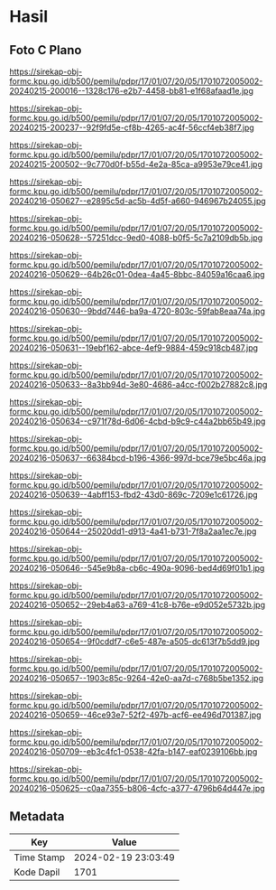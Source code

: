 # Hasil

## Foto C Plano

https://sirekap-obj-formc.kpu.go.id/b500/pemilu/pdpr/17/01/07/20/05/1701072005002-20240215-200016--1328c176-e2b7-4458-bb81-e1f68afaad1e.jpg

https://sirekap-obj-formc.kpu.go.id/b500/pemilu/pdpr/17/01/07/20/05/1701072005002-20240215-200237--92f9fd5e-cf8b-4265-ac4f-56ccf4eb38f7.jpg

https://sirekap-obj-formc.kpu.go.id/b500/pemilu/pdpr/17/01/07/20/05/1701072005002-20240215-200502--9c770d0f-b55d-4e2a-85ca-a9953e79ce41.jpg

https://sirekap-obj-formc.kpu.go.id/b500/pemilu/pdpr/17/01/07/20/05/1701072005002-20240216-050627--e2895c5d-ac5b-4d5f-a660-946967b24055.jpg

https://sirekap-obj-formc.kpu.go.id/b500/pemilu/pdpr/17/01/07/20/05/1701072005002-20240216-050628--57251dcc-9ed0-4088-b0f5-5c7a2109db5b.jpg

https://sirekap-obj-formc.kpu.go.id/b500/pemilu/pdpr/17/01/07/20/05/1701072005002-20240216-050629--64b26c01-0dea-4a45-8bbc-84059a16caa6.jpg

https://sirekap-obj-formc.kpu.go.id/b500/pemilu/pdpr/17/01/07/20/05/1701072005002-20240216-050630--9bdd7446-ba9a-4720-803c-59fab8eaa74a.jpg

https://sirekap-obj-formc.kpu.go.id/b500/pemilu/pdpr/17/01/07/20/05/1701072005002-20240216-050631--19ebf162-abce-4ef9-9884-459c918cb487.jpg

https://sirekap-obj-formc.kpu.go.id/b500/pemilu/pdpr/17/01/07/20/05/1701072005002-20240216-050633--8a3bb94d-3e80-4686-a4cc-f002b27882c8.jpg

https://sirekap-obj-formc.kpu.go.id/b500/pemilu/pdpr/17/01/07/20/05/1701072005002-20240216-050634--c971f78d-6d06-4cbd-b9c9-c44a2bb65b49.jpg

https://sirekap-obj-formc.kpu.go.id/b500/pemilu/pdpr/17/01/07/20/05/1701072005002-20240216-050637--66384bcd-b196-4366-997d-bce79e5bc46a.jpg

https://sirekap-obj-formc.kpu.go.id/b500/pemilu/pdpr/17/01/07/20/05/1701072005002-20240216-050639--4abff153-fbd2-43d0-869c-7209e1c61726.jpg

https://sirekap-obj-formc.kpu.go.id/b500/pemilu/pdpr/17/01/07/20/05/1701072005002-20240216-050644--25020dd1-d913-4a41-b731-7f8a2aa1ec7e.jpg

https://sirekap-obj-formc.kpu.go.id/b500/pemilu/pdpr/17/01/07/20/05/1701072005002-20240216-050646--545e9b8a-cb6c-490a-9096-bed4d69f01b1.jpg

https://sirekap-obj-formc.kpu.go.id/b500/pemilu/pdpr/17/01/07/20/05/1701072005002-20240216-050652--29eb4a63-a769-41c8-b76e-e9d052e5732b.jpg

https://sirekap-obj-formc.kpu.go.id/b500/pemilu/pdpr/17/01/07/20/05/1701072005002-20240216-050654--9f0cddf7-c6e5-487e-a505-dc613f7b5dd9.jpg

https://sirekap-obj-formc.kpu.go.id/b500/pemilu/pdpr/17/01/07/20/05/1701072005002-20240216-050657--1903c85c-9264-42e0-aa7d-c768b5be1352.jpg

https://sirekap-obj-formc.kpu.go.id/b500/pemilu/pdpr/17/01/07/20/05/1701072005002-20240216-050659--46ce93e7-52f2-497b-acf6-ee496d701387.jpg

https://sirekap-obj-formc.kpu.go.id/b500/pemilu/pdpr/17/01/07/20/05/1701072005002-20240216-050709--eb3c4fc1-0538-42fa-b147-eaf0239106bb.jpg

https://sirekap-obj-formc.kpu.go.id/b500/pemilu/pdpr/17/01/07/20/05/1701072005002-20240216-050625--c0aa7355-b806-4cfc-a377-4796b64d447e.jpg


## Metadata

| Key        | Value               |
| ---------- | ------------------- |
| Time Stamp | 2024-02-19 23:03:49 |
| Kode Dapil | 1701                |



